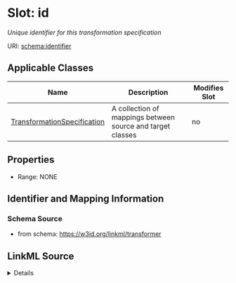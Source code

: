 

# Slot: id


_Unique identifier for this transformation specification_



URI: [schema:identifier](http://schema.org/identifier)



<!-- no inheritance hierarchy -->





## Applicable Classes

| Name | Description | Modifies Slot |
| --- | --- | --- |
| [TransformationSpecification](TransformationSpecification.md) | A collection of mappings between source and target classes |  no  |







## Properties

* Range: NONE





## Identifier and Mapping Information







### Schema Source


* from schema: https://w3id.org/linkml/transformer




## LinkML Source

<details>
```yaml
name: id
description: Unique identifier for this transformation specification
from_schema: https://w3id.org/linkml/transformer
rank: 1000
slot_uri: schema:identifier
alias: id
owner: TransformationSpecification
domain_of:
- TransformationSpecification

```
</details>